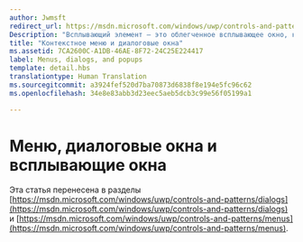 ```yaml
---
author: Jwmsft
redirect_url: https://msdn.microsoft.com/windows/uwp/controls-and-patterns/dialogs
Description: "Всплывающий элемент — это облегченное всплывающее окно, которое используется для временного отображения элементов пользовательского интерфейса, связанных с выполняемой в данный момент задачей."
title: "Контекстное меню и диалоговые окна"
ms.assetid: 7CA2600C-A1DB-46AE-8F72-24C25E224417
label: Menus, dialogs, and popups
template: detail.hbs
translationtype: Human Translation
ms.sourcegitcommit: a3924fef520d7ba70873d6838f8e194e5fc96c62
ms.openlocfilehash: 34e8e83abb3d23eec5aeb5dcb3c99e56f05199a1

---
```

# <a name="menus-dialogs-flyouts-and-popups"></a>Меню, диалоговые окна и всплывающие окна

Эта статья перенесена в разделы [https://msdn.microsoft.com/windows/uwp/controls-and-patterns/dialogs](https://msdn.microsoft.com/windows/uwp/controls-and-patterns/dialogs) и [https://msdn.microsoft.com/windows/uwp/controls-and-patterns/menus](https://msdn.microsoft.com/windows/uwp/controls-and-patterns/menus).


<!--HONumber=Dec16_HO2-->


